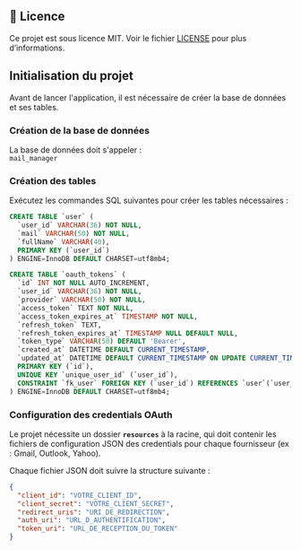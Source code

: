 

## 📄 Licence

Ce projet est sous licence MIT. Voir le fichier [LICENSE](./LICENSE) pour plus d’informations.


## Initialisation du projet

Avant de lancer l'application, il est nécessaire de créer la base de données et ses tables.

### Création de la base de données

La base de données doit s'appeler :  
`mail_manager`

### Création des tables

Exécutez les commandes SQL suivantes pour créer les tables nécessaires :

```sql
CREATE TABLE `user` (
  `user_id` VARCHAR(36) NOT NULL,
  `mail` VARCHAR(50) NOT NULL,
  `fullName` VARCHAR(40),
  PRIMARY KEY (`user_id`)
) ENGINE=InnoDB DEFAULT CHARSET=utf8mb4;

CREATE TABLE `oauth_tokens` (
  `id` INT NOT NULL AUTO_INCREMENT,
  `user_id` VARCHAR(36) NOT NULL,
  `provider` VARCHAR(50) NOT NULL,
  `access_token` TEXT NOT NULL,
  `access_token_expires_at` TIMESTAMP NOT NULL,
  `refresh_token` TEXT,
  `refresh_token_expires_at` TIMESTAMP NULL DEFAULT NULL,
  `token_type` VARCHAR(50) DEFAULT 'Bearer',
  `created_at` DATETIME DEFAULT CURRENT_TIMESTAMP,
  `updated_at` DATETIME DEFAULT CURRENT_TIMESTAMP ON UPDATE CURRENT_TIMESTAMP,
  PRIMARY KEY (`id`),
  UNIQUE KEY `unique_user_id` (`user_id`),
  CONSTRAINT `fk_user` FOREIGN KEY (`user_id`) REFERENCES `user`(`user_id`)
) ENGINE=InnoDB DEFAULT CHARSET=utf8mb4;
```

### Configuration des credentials OAuth

Le projet nécessite un dossier **`resources`** à la racine, qui doit contenir les fichiers de configuration JSON des credentials pour chaque fournisseur (ex : Gmail, Outlook, Yahoo).

Chaque fichier JSON doit suivre la structure suivante :

```json
{
  "client_id": "VOTRE_CLIENT_ID",
  "client_secret": "VOTRE_CLIENT_SECRET",
  "redirect_uris": "URI_DE_REDIRECTION",
  "auth_uri": "URL_D_AUTHENTIFICATION",
  "token_uri": "URL_DE_RECEPTION_DU_TOKEN"
}
```
